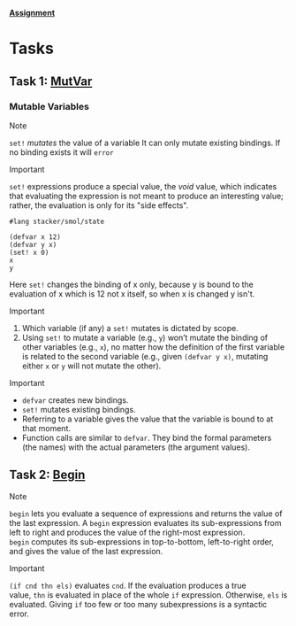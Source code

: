 **[Assignment](http://cs.brown.edu/courses/csci1730/2022/smol.html)**


# Tasks
## Task 1: [MutVar](https://script.google.com/a/macros/brown.edu/s/AKfycbyOWF819avuY6uh0PlP-GAVNCZc0xHucUuzgaJD8ZLng5b329uzM2jVsN1zJGMyk5PAgQ/exec?tutorial=mut-vars&userId=rohit_mohnani)
### Mutable Variables
> [!note] 
> `set!` _mutates_ the value of a variable
> It can only mutate existing bindings. If no binding exists it will `error`

> [!important] 
> `set!` expressions produce a special value, the _void_ value, which indicates that evaluating the expression is not meant to produce an interesting value; rather, the evaluation is only for its "side effects".

```racket
#lang stacker/smol/state

(defvar x 12)
(defvar y x)
(set! x 0)
x
y

```

Here `set!` changes the binding of x only, because y is bound to the evaluation of x which is 12 not x itself, so when x is changed y isn't.

> [!important] 
> 1.  Which variable (if any) a `set!` mutates is dictated by scope.
> 2.  Using `set!` to mutate a variable (e.g., `y`) won’t mutate the binding of other variables (e.g., `x`), no matter how the definition of the first variable is related to the second variable (e.g., given `(defvar y x)`, mutating either `x` or `y` will not mutate the other).

> [!important] 
> -   `defvar` creates new bindings.
> - `set!` mutates existing bindings.
> - Referring to a variable gives the value that the variable is bound to at that moment.
> - Function calls are similar to `defvar`. They bind the formal parameters (the names) with the actual parameters (the argument values).


## Task 2: [Begin](https://script.google.com/a/macros/brown.edu/s/AKfycbyOWF819avuY6uh0PlP-GAVNCZc0xHucUuzgaJD8ZLng5b329uzM2jVsN1zJGMyk5PAgQ/exec?tutorial=begin&userId=rohit_mohnani)
> [!note] 
> `begin` lets you evaluate a sequence of expressions and returns the value of the last expression.
> A `begin` expression evaluates its sub-expressions from left to right and produces the value of the right-most expression.
> `begin` computes its sub-expressions in top-to-bottom, left-to-right order, and gives the value of the last expression.
 

> [!important] 
> `(if cnd thn els)` evaluates `cnd`. If the evaluation produces a true value, `thn` is evaluated in place of the whole `if` expression. Otherwise, `els` is evaluated.
> Giving `if` too few or too many subexpressions is a syntactic error.










